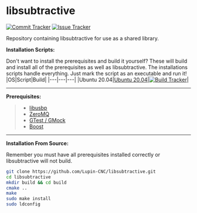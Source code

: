 # libsubtractive

[![Commit Tracker](https://img.shields.io/github/last-commit/ericlancebrown/subtractive?label=last%20commit&style=flat-square)](https://github.com/ericlancebrown/subtractive/commits/master "Go to commits")
[![Issue Tracker](https://img.shields.io/github/issues/ericlancebrown/subtractive?label=issues&style=flat-square)](https://github.com/ericlancebrown/subtractive/issues "Go to issues")

Repository containing libsubtractive for use as a shared library.


**Installation Scripts:**

Don't want to install the prerequisites and build it yourself? These will build and install all of the prerequisites as well as libsubtractive. The installations scripts handle everything. Just mark the script as an executable and run it!
|OS|Script|Build|
|---|---|---|
|Ubuntu 20.04|[Ubuntu 20.04](https://gist.github.com/ericlancebrown/f6c1d8f9e27cce0187ae8627b0f62df6#file-ls_ubuntu-2004-sh)|[![Build Tracker](https://img.shields.io/github/workflow/status/ericlancebrown/subtractive/Build%20on%20Ubuntu%2020.04?logo=ubuntu&style=flat-square)](https:/github.com/ericlancebrown/subtractive/actions "Go to actions")|




---

**Prerequisites:**
> - [libusbp](https://github.com/pololu/libusbp)
> - [ZeroMQ](https://github.com/zeromq)
> - [GTest / GMock](https://github.com/google/googletest)
> - [Boost](https://www.boost.org/)

---

**Installation From Source:**

Remember you must have all prerequisites installed correctly or libsubtractive will not build.

```bash
git clone https://github.com/Lupin-CNC/libsubtractive.git
cd libsubtractive
mkdir build && cd build
cmake ..
make
sudo make install
sudo ldconfig
```

